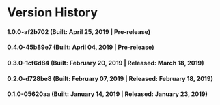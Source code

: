 # Version History


#### 1.0.0-af2b702 (Built: April 25, 2019 | Pre-release)

#### 0.4.0-45b89e7 (Built: April 04, 2019 | Pre-release)

#### 0.3.0-1cf6d84 (Built: February 20, 2019 | Released: March 18, 2019)

#### 0.2.0-d728be8 (Built: February 07, 2019 | Released: February 18, 2019)

#### 0.1.0-05620aa (Built: January 14, 2019 | Released: January 23, 2019)

